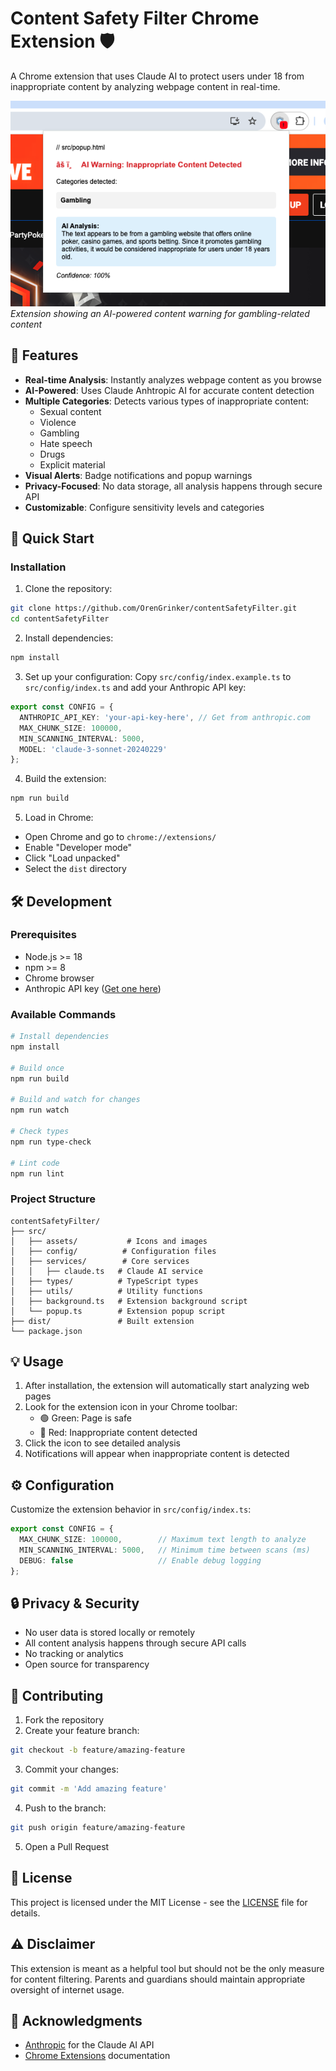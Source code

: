 # Content Safety Filter Chrome Extension 🛡️

A Chrome extension that uses Claude AI to protect users under 18 from inappropriate content by analyzing webpage content in real-time.

![Extension Alert Example](https://raw.githubusercontent.com/OrenGrinker/contentSafetyFilter/main/docs/images/alert-example.png)
*Extension showing an AI-powered content warning for gambling-related content*

## 🌟 Features

- **Real-time Analysis**: Instantly analyzes webpage content as you browse
- **AI-Powered**: Uses Claude Anhtropic AI for accurate content detection
- **Multiple Categories**: Detects various types of inappropriate content:
  - Sexual content
  - Violence
  - Gambling
  - Hate speech
  - Drugs
  - Explicit material
- **Visual Alerts**: Badge notifications and popup warnings
- **Privacy-Focused**: No data storage, all analysis happens through secure API
- **Customizable**: Configure sensitivity levels and categories

## 🚀 Quick Start

### Installation

1. Clone the repository:
```bash
git clone https://github.com/OrenGrinker/contentSafetyFilter.git
cd contentSafetyFilter
```

2. Install dependencies:
```bash
npm install
```

3. Set up your configuration:
Copy `src/config/index.example.ts` to `src/config/index.ts` and add your Anthropic API key:
```typescript
export const CONFIG = {
  ANTHROPIC_API_KEY: 'your-api-key-here', // Get from anthropic.com
  MAX_CHUNK_SIZE: 100000,
  MIN_SCANNING_INTERVAL: 5000,
  MODEL: 'claude-3-sonnet-20240229'
};
```

4. Build the extension:
```bash
npm run build
```

5. Load in Chrome:
- Open Chrome and go to `chrome://extensions/`
- Enable "Developer mode"
- Click "Load unpacked"
- Select the `dist` directory

## 🛠️ Development

### Prerequisites

- Node.js >= 18
- npm >= 8
- Chrome browser
- Anthropic API key ([Get one here](https://www.anthropic.com))

### Available Commands

```bash
# Install dependencies
npm install

# Build once
npm run build

# Build and watch for changes
npm run watch

# Check types
npm run type-check

# Lint code
npm run lint
```

### Project Structure

```
contentSafetyFilter/
├── src/
│   ├── assets/           # Icons and images
│   ├── config/          # Configuration files
│   ├── services/        # Core services
│   │   ├── claude.ts   # Claude AI service
│   ├── types/          # TypeScript types
│   ├── utils/          # Utility functions
│   ├── background.ts   # Extension background script
│   └── popup.ts        # Extension popup script
├── dist/               # Built extension
└── package.json
```

## 💡 Usage

1. After installation, the extension will automatically start analyzing web pages
2. Look for the extension icon in your Chrome toolbar:
   - 🟢 Green: Page is safe
   - 🔴 Red: Inappropriate content detected
3. Click the icon to see detailed analysis
4. Notifications will appear when inappropriate content is detected

## ⚙️ Configuration

Customize the extension behavior in `src/config/index.ts`:

```typescript
export const CONFIG = {
  MAX_CHUNK_SIZE: 100000,        // Maximum text length to analyze
  MIN_SCANNING_INTERVAL: 5000,   // Minimum time between scans (ms)
  DEBUG: false                   // Enable debug logging
};
```

## 🔒 Privacy & Security

- No user data is stored locally or remotely
- All content analysis happens through secure API calls
- No tracking or analytics
- Open source for transparency

## 🤝 Contributing

1. Fork the repository
2. Create your feature branch:
```bash
git checkout -b feature/amazing-feature
```

3. Commit your changes:
```bash
git commit -m 'Add amazing feature'
```

4. Push to the branch:
```bash
git push origin feature/amazing-feature
```

5. Open a Pull Request

## 📄 License

This project is licensed under the MIT License - see the [LICENSE](LICENSE) file for details.

## ⚠️ Disclaimer

This extension is meant as a helpful tool but should not be the only measure for content filtering. Parents and guardians should maintain appropriate oversight of internet usage.

## 🙏 Acknowledgments

- [Anthropic](https://www.anthropic.com/) for the Claude AI API
- [Chrome Extensions](https://developer.chrome.com/docs/extensions/) documentation